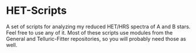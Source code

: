HET-Scripts
===========

A set of scripts for analyzing my reduced HET/HRS spectra of A and B stars. Feel free to use any of it. Most of these scripts use modules from the General and Telluric-Fitter repositories, so you will probably need those as well.
